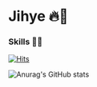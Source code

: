 # Jihye 🔥🌈
<!--
**jihye0420/jihye0420** is a ✨ _special_ ✨ repository because its `README.md` (this file) appears on your GitHub profile.

Here are some ideas to get you started:

- 🔭 I’m currently working on ...
- 🌱 I’m currently learning ...
- 👯 I’m looking to collaborate on ...
- 🤔 I’m looking for help with ...
- 💬 Ask me about ...
- 📫 How to reach me: ...
- 😄 Pronouns: ...
- ⚡ Fun fact: ...
-->
### Skills 👩‍💻

[![Hits](https://hits.seeyoufarm.com/api/count/incr/badge.svg?url=https%3A%2F%2Fgithub.com%2Fjihye0420%2Fhit-counter&count_bg=%232776BA&title_bg=%23555555&icon=&icon_color=%23E7E7E7&title=VISIT&edge_flat=false)](https://hits.seeyoufarm.com)

![Anurag's GitHub stats](https://github-readme-stats.vercel.app/api?username=jihye0420&show_icons=true)
